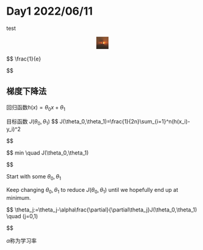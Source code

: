 # Day1 2022/06/11

test

<div align=center><img src="../image/hg.png" alt="test"/></div>

$$
\frac{1}{e}

$$

## 梯度下降法

回归函数$h(x)=\theta_0x+\theta_1$

目标函数  $J(\theta_0,\theta_1)$
$$
J(\theta_0,\theta_1)=\frac{1}{2n}\sum_{i=1}^n(h(x_i)-y_i)^2

$$

$$
min \quad J(\theta_0,\theta_1)

$$

Start with some $\theta_0,\theta_1$

Keep changing $\theta_0,\theta_1$ to reduce $J(\theta_0,\theta_1)$ until we hopefully end up at minimum.

$$
\theta_j:=\theta_j-\alpha\frac{\partial}{\partial\theta_j}J(\theta_0,\theta_1) \quad (j=0,1)

$$

$\alpha$称为学习率
